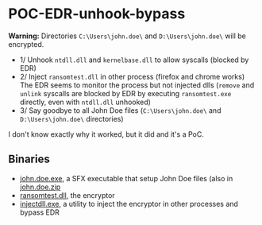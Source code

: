 # POC-EDR-unhook-bypass

**Warning:** Directories `C:\Users\john.doe\` and `D:\Users\john.doe\` will be encrypted.

- 1/ Unhook `ntdll.dll` and `kernelbase.dll` to allow syscalls (blocked by EDR)
- 2/ Inject `ransomtest.dll` in other process (firefox and chrome works)
  The EDR seems to monitor the process but not injected dlls (`remove` and `unlink` syscalls are blocked by EDR by executing `ransomtest.exe` directly, even with `ntdll.dll` unhooked)
- 3/ Say goodbye to all John Doe files (`C:\Users\john.doe\` and `D:\Users\john.doe\` directories)

I don't know exactly why it worked, but it did and it's a PoC.

## Binaries

- [john.doe.exe](bin/john.doe.exe), a SFX executable that setup John Doe files (also in [john.doe.zip](bin/john.doe.zip)
- [ransomtest.dll](bin/ransomtest.dll), the encryptor
- [injectdll.exe](bin/injectdll.exe), a utility to inject the encryptor in other processes and bypass EDR

